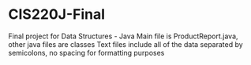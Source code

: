 # CIS220J-Final
Final project for Data Structures - Java
Main file is ProductReport.java, other java files are classes
Text files include all of the data separated by semicolons, no spacing for formatting purposes

